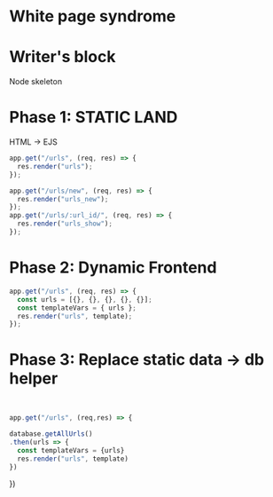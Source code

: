 # White page syndrome

# Writer's block

Node skeleton

# Phase 1: STATIC LAND

HTML -> EJS

```jsx
app.get("/urls", (req, res) => {
  res.render("urls");
});

app.get("/urls/new", (req, res) => {
  res.render("urls_new");
});
app.get("/urls/:url_id/", (req, res) => {
  res.render("urls_show");
});
```

# Phase 2: Dynamic Frontend

```jsx
app.get("/urls", (req, res) => {
  const urls = [{}, {}, {}, {}, {}];
  const templateVars = { urls };
  res.render("urls", template);
});
```

# Phase 3: Replace static data -> db helper

```jsx


app.get("/urls", (req,res) => {

database.getAllUrls()
.then(urls => {
  const templateVars = {urls}
  res.render("urls", template)
})

```

})
